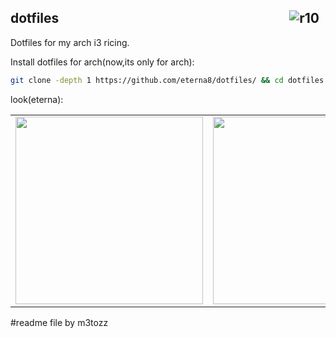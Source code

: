 <img src="https://hits.sh/github.com/eterna8/dotfiles.git.svg?label=views&color=fe7d37" alt="r10" hspace="10"
 align="right" />  dotfiles
--


Dotfiles for my arch i3 ricing.<br>

Install dotfiles for arch(now,its only for arch): <br>
```bash
git clone -depth 1 https://github.com/eterna8/dotfiles/ && cd dotfiles && sh arch-install.sh
```

look(eterna):
<table>
        <tr>
        <td><img src="https://github.com/eterna8/dotfiles/assets/139211439/4262dfd2-3de2-463a-8d25-ae618add9bc
5" width="300"></a></td>
        <td><img src="https://github.com/eterna8/dotfiles/assets/139211439/60c14953-1f4d-47a4-98e2-a1684d85b10
d" width="300"></a></td>
        </tr>
</table>

#readme file by m3tozz



